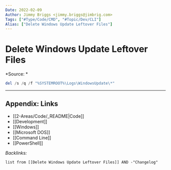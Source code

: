 ```yaml
---
Date: 2022-02-09
Author: Jimmy Briggs <jimmy.briggs@jimbrig.com>
Tags: ["#Type/Code/CMD", "#Topic/Dev/CLI"]
Alias: ["Delete Windows Update Leftover Files"]
---
```


# Delete Windows Update Leftover Files

*Source: *

```powershell
del /s /q /f "%SYSTEMROOT%\Logs\WindowsUpdate\*"
```

***

## Appendix: Links

- [[2-Areas/Code/_README|Code]]
- [[Development]]
- [[Windows]]
- [[Microsoft DOS]]
- [[Command Line]]
- [[PowerShell]]

*Backlinks:*

```dataview
list from [[Delete Windows Update Leftover Files]] AND -"Changelog"
```